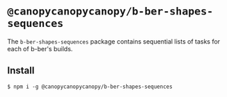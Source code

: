 # `@canopycanopycanopy/b-ber-shapes-sequences`

The `b-ber-shapes-sequences` package contains sequential lists of tasks for each of b-ber's builds.

## Install

```
$ npm i -g @canopycanopycanopy/b-ber-shapes-sequences
```
